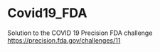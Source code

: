 # Covid19_FDA
Solution to the COVID 19 Precision FDA challenge https://precision.fda.gov/challenges/11
